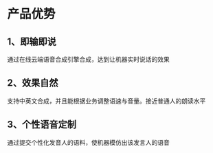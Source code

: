 # 产品优势

## 1、即输即说
通过在线云端语音合成引擎合成，达到让机器实时说话的效果

## 2、效果自然
支持中英文合成，并且能根据业务调整语速与音量。接近普通人的朗读水平

## 3、个性语音定制
通过提交个性化发音人的语料，使机器模仿出该发言人的语音


